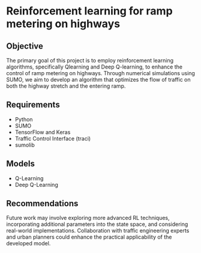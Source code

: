 # Reinforcement learning for ramp metering on highways

## Objective
The primary goal of this project is to employ reinforcement learning algorithms, specifically Qlearning and Deep Q-learning, to enhance the control of ramp metering on highways. Through numerical simulations using SUMO, we aim to develop an algorithm that optimizes the flow of traffic on both the highway stretch and the entering ramp.

## Requirements
- Python
- SUMO
- TensorFlow and Keras
- Traffic Control Interface (traci)
- sumolib  

## Models
- Q-Learning
- Deep Q-Learning  

## Recommendations
Future work may involve exploring more advanced RL techniques, incorporating additional parameters into the state space, and considering real-world implementations. Collaboration with traffic engineering experts and urban planners could enhance the practical applicability of the developed model.
